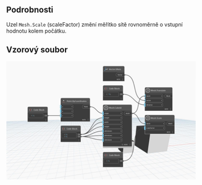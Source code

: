 ## Podrobnosti
Uzel `Mesh.Scale` (scaleFactor) změní měřítko sítě rovnoměrně o vstupní hodnotu kolem počátku.

## Vzorový soubor

![Example](./Autodesk.DesignScript.Geometry.Mesh.Scale(mesh.scaleFactor)_img.jpg)
